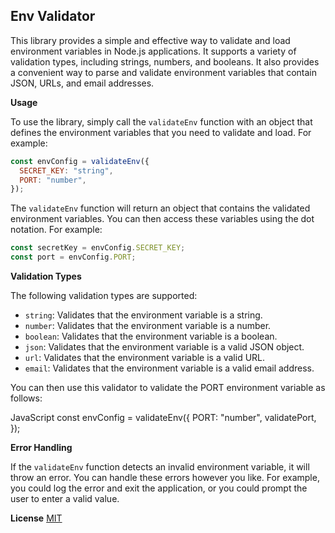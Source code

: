## Env Validator


This library provides a simple and effective way to validate and load environment variables in Node.js applications. It supports a variety of validation types, including strings, numbers, and booleans. It also provides a convenient way to parse and validate environment variables that contain JSON, URLs, and email addresses.

**Usage**

To use the library, simply call the `validateEnv` function with an object that defines the environment variables that you need to validate and load. For example:

```js
const envConfig = validateEnv({
  SECRET_KEY: "string",
  PORT: "number",
});
```

The `validateEnv` function will return an object that contains the validated environment variables. You can then access these variables using the dot notation. For example:

```javascript
const secretKey = envConfig.SECRET_KEY;
const port = envConfig.PORT;
```

**Validation Types**

The following validation types are supported:

* `string`: Validates that the environment variable is a string.
* `number`: Validates that the environment variable is a number.
* `boolean`: Validates that the environment variable is a boolean.
* `json`: Validates that the environment variable is a valid JSON object.
* `url`: Validates that the environment variable is a valid URL.
* `email`: Validates that the environment variable is a valid email address.

<!-- **Custom Validators**

You can also define your own custom validators. To do this, simply pass a function to the `validateAndLoadEnvVariable` function. The function should take the environment variable value as an argument and return `true` if the value is valid, or `false` otherwise.

For example, the following code defines a custom validator for validating port numbers:

```js

const validatePort = (value: string) => {
  const port = parseInt(value, 10); // Parse as an integer directly
  return !isNaN(port) && port >= 1 && port <= 65535;
};

``` -->
You can then use this validator to validate the PORT environment variable as follows:

JavaScript
const envConfig = validateEnv({
  PORT: "number",
  validatePort,
});


**Error Handling**

If the `validateEnv` function detects an invalid environment variable, it will throw an error. You can handle these errors however you like. For example, you could log the error and exit the application, or you could prompt the user to enter a valid value.


**License**
[MIT](/LICENSE)

